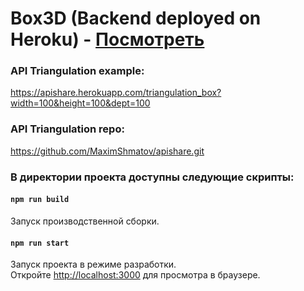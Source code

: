Box3D (Backend deployed on Heroku) - [Посмотреть](https://maximshmatov.github.io/cadex/)
=====

### API Triangulation example:
https://apishare.herokuapp.com/triangulation_box?width=100&height=100&dept=100

### API Triangulation repo:
https://github.com/MaximShmatov/apishare.git

### В директории проекта доступны следующие скрипты:

#### `npm run build`
Запуск производственной сборки.

#### `npm run start`
Запуск проекта в режиме разработки.\
Откройте [http://localhost:3000](http://localhost:3000) для просмотра в браузере.